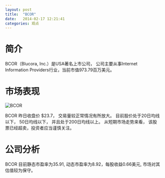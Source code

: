 ```yaml
---
layout: post
title:  "BCOR"
date:   2014-02-17 12:21:41
categories: 观点
---
```


# 简介
BCOR（Blucora, Inc.）是USA著名上市公司，
公司主要从事Internet Information Providers行业，当前市值973.79百万美元。

# 市场表现

![BCOR](http://finviz.com/chart.ashx?t=BCOR&ty=c&ta=1&p=d&s=l)

BCOR 昨日收盘价 $23.7，
交易量较正常情况有所放大。
目前股价处于20日均线以下，
50日均线以下，
并且处于200日均线以上。
从短期市场走势来看，
该股票已经超卖，投资者应当谨慎关注。

# 公司分析
BCOR 目前静态市盈率为35.91, 动态市盈率为8.92，每股收益0.66美元,
市场对其估值较为保守。
